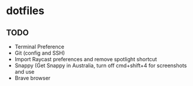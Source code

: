 # dotfiles

## TODO
- Terminal Preference
- Git (config and SSH)
- Import Raycast preferences and remove spotlight shortcut
- Snappy (Get Snappy in Australia, turn off cmd+shift+4 for screenshots and use
- Brave browser
